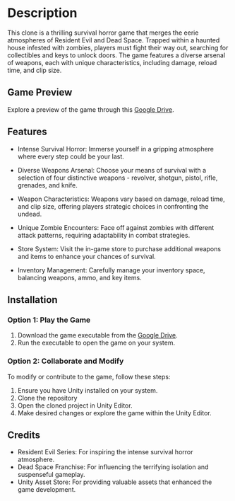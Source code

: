 # Description
This clone is a thrilling survival horror game that merges the eerie atmospheres of Resident Evil and Dead Space. Trapped within a haunted house infested with zombies, players must fight their way out, searching for collectibles and keys to unlock doors. The game features a diverse arsenal of weapons, each with unique characteristics, including damage, reload time, and clip size.

## Game Preview

Explore a preview of the game through this [Google Drive](https://drive.google.com/drive/folders/1Hau-eAmGOvOy75CSsrrXIqNzwOenhYYp?usp=sharing).

## Features
- Intense Survival Horror: Immerse yourself in a gripping atmosphere where every step could be your last.

- Diverse Weapons Arsenal: Choose your means of survival with a selection of four distinctive weapons - revolver, shotgun, pistol, rifle, grenades, and knife.

- Weapon Characteristics: Weapons vary based on damage, reload time, and clip size, offering players strategic choices in confronting the undead.

- Unique Zombie Encounters: Face off against zombies with different attack patterns, requiring adaptability in combat strategies.
  
- Store System: Visit the in-game store to purchase additional weapons and items to enhance your chances of survival.

- Inventory Management: Carefully manage your inventory space, balancing weapons, ammo, and key items.

## Installation

### Option 1: Play the Game

1. Download the game executable from the [Google Drive](https://drive.google.com/drive/folders/1Hau-eAmGOvOy75CSsrrXIqNzwOenhYYp?usp=sharing).
2. Run the executable to open the game on your system.

### Option 2: Collaborate and Modify

To modify or contribute to the game, follow these steps:

1. Ensure you have Unity installed on your system.
2. Clone the repository
3. Open the cloned project in Unity Editor.
4. Make desired changes or explore the game within the Unity Editor.

## Credits
- Resident Evil Series: For inspiring the intense survival horror atmosphere.
- Dead Space Franchise: For influencing the terrifying isolation and suspenseful gameplay.
- Unity Asset Store: For providing valuable assets that enhanced the game development.
